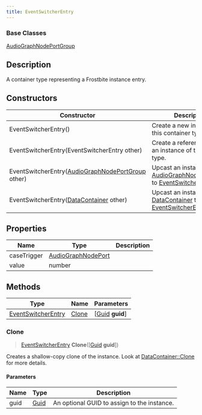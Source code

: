 ```yaml
---
title: EventSwitcherEntry
---
```

### Base Classes

[AudioGraphNodePortGroup](AudioGraphNodePortGroup)

## Description

A container type representing a Frostbite instance entry.

## Constructors

| Constructor                                                                   | Description                                                                                                                 |
| ----------------------------------------------------------------------------- | --------------------------------------------------------------------------------------------------------------------------- |
| EventSwitcherEntry()                                                          | Create a new instance of this container type.                                                                               |
| EventSwitcherEntry(EventSwitcherEntry other)                                  | Create a reference copy of an instance of the same type.                                                                    |
| EventSwitcherEntry([AudioGraphNodePortGroup](AudioGraphNodePortGroup) other)  | Upcast an instance of type [AudioGraphNodePortGroup](AudioGraphNodePortGroup) to [EventSwitcherEntry](EventSwitcherEntry).  |
| EventSwitcherEntry([DataContainer](/vext/ref/shared/class/datacontainer) other) | Upcast an instance of type [DataContainer](/vext/ref/shared/class/datacontainer) to [EventSwitcherEntry](EventSwitcherEntry). |

## Properties

| Name        | Type                                     | Description |
| ----------- | ---------------------------------------- | ----------- |
| caseTrigger | [AudioGraphNodePort](AudioGraphNodePort) |             |
| value       | number                                   |             |

## Methods

| Type                                     | Name            | Parameters                                     |
| ---------------------------------------- | --------------- | ---------------------------------------------- |
| [EventSwitcherEntry](EventSwitcherEntry) | [Clone](#clone) | \[[Guid](/vext/ref/shared/class/guid) **guid**\] |

### Clone

> [EventSwitcherEntry](EventSwitcherEntry) **Clone**(\[[Guid](/vext/ref/shared/class/guid) **guid**\])

Creates a shallow-copy clone of the instance. Look at [DataContainer::Clone](/vext/ref/shared/class/datacontainer#clone) for more details.

#### Parameters

| Name | Type         | Description                                 |
| ---- | ------------ | ------------------------------------------- |
| guid | [Guid](Guid) | An optional GUID to assign to the instance. |
